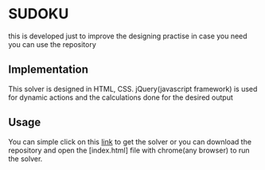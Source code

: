 # SUDOKU
this is developed just to improve the designing practise in case you need you can use the repository

## Implementation
This solver is designed in HTML, CSS.
jQuery(javascript framework) is used for dynamic actions and the calculations done for the desired output 

## Usage
You can simple click on this [link](https://raghavadasari.github.io/SUDOKU/) to get the solver or
you can download the repository and open the [index.html] file with chrome(any browser) to run the solver.
